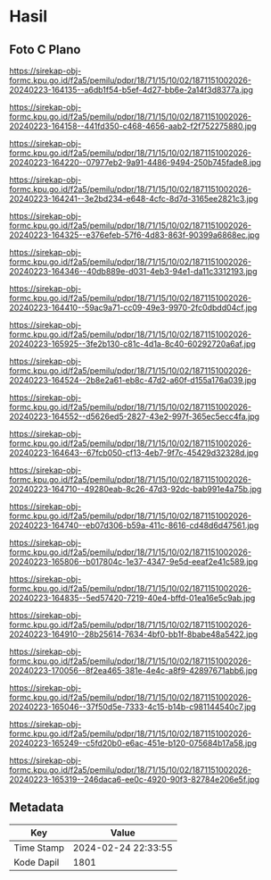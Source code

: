 # Hasil

## Foto C Plano

https://sirekap-obj-formc.kpu.go.id/f2a5/pemilu/pdpr/18/71/15/10/02/1871151002026-20240223-164135--a6db1f54-b5ef-4d27-bb6e-2a14f3d8377a.jpg

https://sirekap-obj-formc.kpu.go.id/f2a5/pemilu/pdpr/18/71/15/10/02/1871151002026-20240223-164158--441fd350-c468-4656-aab2-f2f752275880.jpg

https://sirekap-obj-formc.kpu.go.id/f2a5/pemilu/pdpr/18/71/15/10/02/1871151002026-20240223-164220--07977eb2-9a91-4486-9494-250b745fade8.jpg

https://sirekap-obj-formc.kpu.go.id/f2a5/pemilu/pdpr/18/71/15/10/02/1871151002026-20240223-164241--3e2bd234-e648-4cfc-8d7d-3165ee2821c3.jpg

https://sirekap-obj-formc.kpu.go.id/f2a5/pemilu/pdpr/18/71/15/10/02/1871151002026-20240223-164325--e376efeb-57f6-4d83-863f-90399a6868ec.jpg

https://sirekap-obj-formc.kpu.go.id/f2a5/pemilu/pdpr/18/71/15/10/02/1871151002026-20240223-164346--40db889e-d031-4eb3-94e1-da11c3312193.jpg

https://sirekap-obj-formc.kpu.go.id/f2a5/pemilu/pdpr/18/71/15/10/02/1871151002026-20240223-164410--59ac9a71-cc09-49e3-9970-2fc0dbdd04cf.jpg

https://sirekap-obj-formc.kpu.go.id/f2a5/pemilu/pdpr/18/71/15/10/02/1871151002026-20240223-165925--3fe2b130-c81c-4d1a-8c40-60292720a6af.jpg

https://sirekap-obj-formc.kpu.go.id/f2a5/pemilu/pdpr/18/71/15/10/02/1871151002026-20240223-164524--2b8e2a61-eb8c-47d2-a60f-d155a176a039.jpg

https://sirekap-obj-formc.kpu.go.id/f2a5/pemilu/pdpr/18/71/15/10/02/1871151002026-20240223-164552--d5626ed5-2827-43e2-997f-365ec5ecc4fa.jpg

https://sirekap-obj-formc.kpu.go.id/f2a5/pemilu/pdpr/18/71/15/10/02/1871151002026-20240223-164643--67fcb050-cf13-4eb7-9f7c-45429d32328d.jpg

https://sirekap-obj-formc.kpu.go.id/f2a5/pemilu/pdpr/18/71/15/10/02/1871151002026-20240223-164710--49280eab-8c26-47d3-92dc-bab991e4a75b.jpg

https://sirekap-obj-formc.kpu.go.id/f2a5/pemilu/pdpr/18/71/15/10/02/1871151002026-20240223-164740--eb07d306-b59a-411c-8616-cd48d6d47561.jpg

https://sirekap-obj-formc.kpu.go.id/f2a5/pemilu/pdpr/18/71/15/10/02/1871151002026-20240223-165806--b017804c-1e37-4347-9e5d-eeaf2e41c589.jpg

https://sirekap-obj-formc.kpu.go.id/f2a5/pemilu/pdpr/18/71/15/10/02/1871151002026-20240223-164835--5ed57420-7219-40e4-bffd-01ea16e5c9ab.jpg

https://sirekap-obj-formc.kpu.go.id/f2a5/pemilu/pdpr/18/71/15/10/02/1871151002026-20240223-164910--28b25614-7634-4bf0-bb1f-8babe48a5422.jpg

https://sirekap-obj-formc.kpu.go.id/f2a5/pemilu/pdpr/18/71/15/10/02/1871151002026-20240223-170056--8f2ea465-381e-4e4c-a8f9-42897671abb6.jpg

https://sirekap-obj-formc.kpu.go.id/f2a5/pemilu/pdpr/18/71/15/10/02/1871151002026-20240223-165046--37f50d5e-7333-4c15-b14b-c981144540c7.jpg

https://sirekap-obj-formc.kpu.go.id/f2a5/pemilu/pdpr/18/71/15/10/02/1871151002026-20240223-165249--c5fd20b0-e6ac-451e-b120-075684b17a58.jpg

https://sirekap-obj-formc.kpu.go.id/f2a5/pemilu/pdpr/18/71/15/10/02/1871151002026-20240223-165319--246daca6-ee0c-4920-90f3-82784e206e5f.jpg


## Metadata

| Key        | Value               |
| ---------- | ------------------- |
| Time Stamp | 2024-02-24 22:33:55 |
| Kode Dapil | 1801                |



